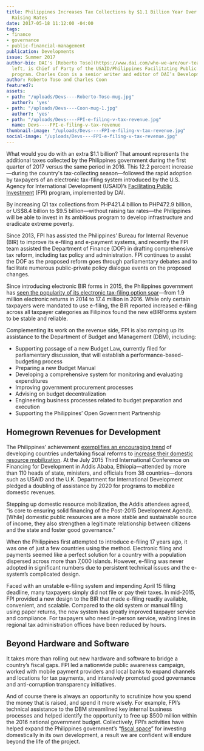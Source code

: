 ```yaml
---
title: Philippines Increases Tax Collections by $1.1 Billion Year Over Year—Without
  Raising Rates
date: 2017-05-18 11:12:00 -04:00
tags:
- finance
- governance
- public-financial-management
publication: Developments
issue: Summer 2017
author-bio: DAI's [Roberto Toso](https://www.dai.com/who-we-are/our-team/roberto-toso),
  left, is Chief of Party of the USAID/Philippines Facilitating Public Investment
  program. Charles Coon is a senior writer and editor of DAI’s Developments newsletter.
author: Roberto Toso and Charles Coon
featured?: 
assets:
- path: "/uploads/Devs----Roberto-Toso-mug.jpg"
  author?: 'yes'
- path: "/uploads/Devs----Coon-mug-1.jpg"
  author?: 'yes'
- path: "/uploads/Devs----FPI-e-filing-v-tax-revenue.jpg"
  name: Devs----FPI-e-filing-v-tax-revenue
thumbnail-image: "/uploads/Devs----FPI-e-filing-v-tax-revenue.jpg"
social-image: "/uploads/Devs----FPI-e-filing-v-tax-revenue.jpg"
---
```


What would you do with an extra $1.1 billion? That amount represents the additional taxes collected by the Philippines government during the first quarter of 2017 versus the same period in 2016. This 12.2 percent increase—during the country's tax-collecting season—followed the rapid adoption by taxpayers of an electronic tax-filing system introduced by the U.S. Agency for International Development (USAID)’s [Facilitating Public Investment](https://www.dai.com/our-work/projects/philippines-facilitating-public-investment-fpi) (FPI) program, implemented by DAI.




By increasing Q1 tax collections from PHP421.4 billion to PHP472.9 billion, or US$8.4 billion to $9.5 billion—without raising tax rates—the Philippines will be able to invest in its ambitious program to develop infrastructure and eradicate extreme poverty. 

<script id="infogram_0_e_filing_soars_in_philippines_fueling_tax_revenue_growth" title="E-Filing Soars in Philippines, Fueling Tax-Revenue Growth" src="//e.infogr.am/js/dist/embed.js?odf" type="text/javascript"></script>

Since 2013, FPI has assisted the Philippines’ Bureau for Internal Revenue (BIR) to improve its e-filing and e-payment systems, and recently the FPI team assisted the Department of Finance (DOF) in drafting comprehensive tax reform, including tax policy and administration. FPI continues to assist the DOF as the proposed reform goes through parliamentary debates and to facilitate numerous public-private policy dialogue events on the proposed changes.

Since introducing electronic BIR forms in 2015, the Philippines government has [seen the popularity of its electronic tax-filing option soar](http://dai-global-developments.com/articles/philippines-experiences-major-increase-in-electronic-tax-filing/)—from 1.9 million electronic returns in 2014 to 17.4 million in 2016. While only certain taxpayers were mandated to use e-filing, the BIR reported increased e-filing across all taxpayer categories as Filipinos found the new eBIRForms system to be stable and reliable.

<aside><p>Complementing its work on the revenue side, FPI is also ramping up its assistance to the Department of Budget and Management (DBM), including:</p>
<ul>
<li>Supporting passage of a new Budget Law, currently filed for parliamentary discussion, that will establish a performance-based-budgeting process</li>
<li>Preparing a new Budget Manual</li>
<li>Developing a comprehensive system for monitoring and evaluating expenditures</li>
<li>Improving government procurement processes</li>
<li>Advising on budget decentralization</li>
<li>Engineering business processes related to budget preparation and execution</li>
<li>Supporting the Philippines’ Open Government Partnership</li>
</ul>
</aside>

## Homegrown Revenues for Development

The Philippines’ achievement [exemplifies an encouraging trend](http://dai-global-developments.com/articles/long-term-fiscal-reform-takes-root-in-el-salvador-and-elsewhere/) of developing countries undertaking fiscal reforms to [increase their domestic resource mobilization](http://dai-global-developments.com/articles/when-tax-reform-leads-to-increased-funding-for-health-services/). At the July 2015 Third International Conference on Financing for Development in Addis Ababa, Ethiopia—attended by more than 110 heads of state, ministers, and officials from 38 countries—donors such as USAID and the U.K. Department for International Development pledged a doubling of assistance by 2020 for programs to mobilize domestic revenues.

Stepping up domestic resource mobilization, the Addis attendees agreed, “is core to ensuring solid financing of the Post-2015 Development Agenda. [While] domestic public resources are a more stable and sustainable source of income, they also strengthen a legitimate relationship between citizens and the state and foster good governance.”

When the Philippines first attempted to introduce e-filing 17 years ago, it was one of just a few countries using the method. Electronic filing and payments seemed like a perfect solution for a country with a population dispersed across more than 7,000 islands. However, e-filing was never adopted in significant numbers due to persistent technical issues and the e-system’s complicated design. 

Faced with an unstable e-filing system and impending April 15 filing deadline, many taxpayers simply did not file or pay their taxes. In mid-2015, FPI provided a new design to the BIR that made e-filing readily available, convenient, and scalable. Compared to the old system or manual filing using paper returns, the new system has greatly improved taxpayer service and compliance. For taxpayers who need in-person service, waiting lines in regional tax administration offices have been reduced by hours.

<script id="infogram_0_fiscal_space____philippines_fpi" title="Fiscal Space -- Philippines FPI" src="//e.infogr.am/js/dist/embed.js?6L7" type="text/javascript"></script>

## Beyond Hardware and Software

It takes more than rolling out new hardware and software to bridge a country’s fiscal gaps. FPI led a nationwide public awareness campaign, worked with mobile payment providers and local banks to expand channels and locations for tax payments, and intensively promoted good governance and anti-corruption transparency initiatives.

And of course there is always an opportunity to scrutinize how you spend the money that is raised, and spend it more wisely. For example, FPI’s technical assistance to the DBM streamlined key internal business processes and helped identify the opportunity to free up $500 million within the 2016 national government budget. Collectively, FPI’s activities have helped expand the Philippines government’s “[fiscal space](http://dai-global-developments.com/articles/how-tax-assistance-from-usaid-dfid-helps-developing-countries-to-manage-money-and-help-themselves/)” for investing domestically in its own development, a result we are confident will endure beyond the life of the project.
